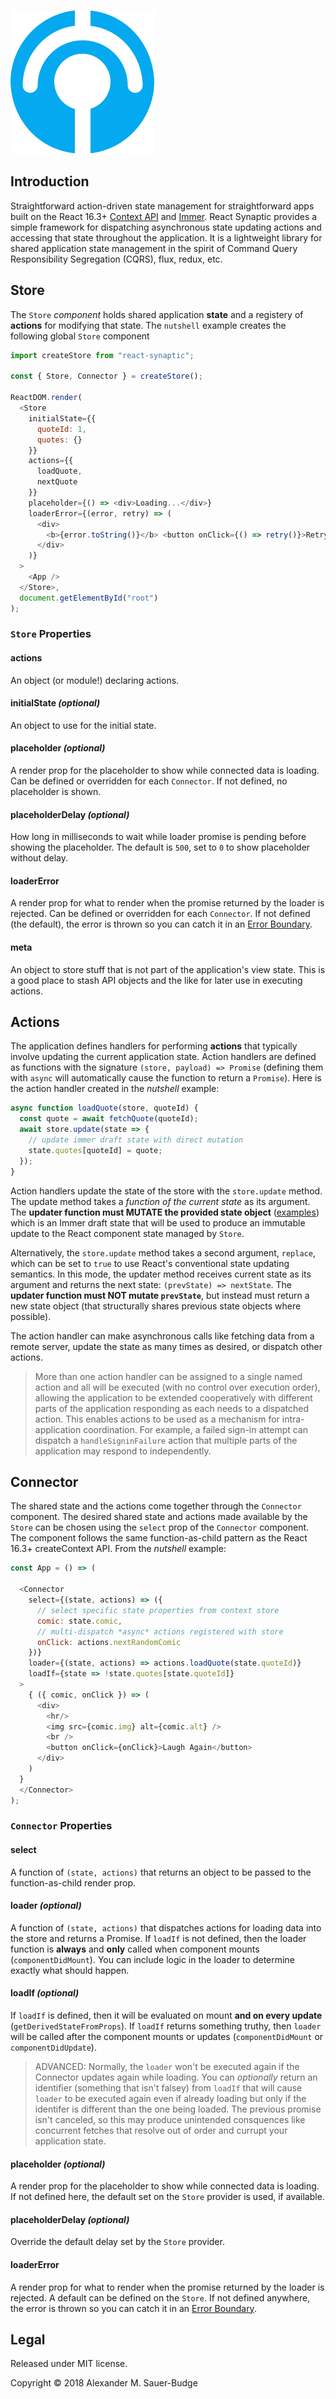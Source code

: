 ![logo](./logo.png)


## Introduction

Straightforward action-driven state management for straightforward apps built on the React 16.3+ [Context API](https://reactjs.org/docs/context.html) and [Immer](https://github.com/mweststrate/immer). React Synaptic provides a simple framework for dispatching asynchronous state updating actions and accessing that state throughout the application. It is a lightweight library for shared application state management in the spirit of Command Query Responsibility Segregation (CQRS), flux, redux, etc.

## Store
The `Store` *component* holds shared application **state** and a registery of **actions** for modifying that state. The `nutshell` example creates the following global `Store` component

```javascript
import createStore from "react-synaptic";

const { Store, Connector } = createStore();

ReactDOM.render(
  <Store
    initialState={{
      quoteId: 1,
      quotes: {}
    }}
    actions={{
      loadQuote,
      nextQuote
    }}
    placeholder={() => <div>Loading...</div>}
    loaderError={(error, retry) => (
      <div>
        <b>{error.toString()}</b> <button onClick={() => retry()}>Retry</button>
      </div>
    )}
  >
    <App />
  </Store>,
  document.getElementById("root")
);
```

### `Store` Properties
#### **actions**
An object (or module!) declaring actions.

#### **initialState** *(optional)*
An object to use for the initial state.

#### **placeholder** *(optional)*
A render prop for the placeholder to show while connected data is loading. Can be defined or overridden for each `Connector`. If not defined, no placeholder is shown.

#### **placeholderDelay** *(optional)*
How long in milliseconds to wait while loader promise is pending before showing the placeholder. The default is `500`, set to `0` to show placeholder without delay.

#### **loaderError**
A render prop for what to render when the promise returned by the loader is rejected. Can be defined or overridden for each `Connector`. If not defined (the default), the error is thrown so you can catch it in an [Error Boundary](https://reactjs.org/docs/error-boundaries.html).

#### **meta**
An object to store stuff that is not part of the application's view state. This is a good place to stash API objects and the like for later use in executing actions.


## Actions
The application defines handlers for performing **actions** that typically involve updating the current application state. Action handlers are defined as functions with the signature `(store, payload) => Promise` (defining them with `async` will automatically cause the function to return a `Promise`). Here is the action handler created in the *nutshell* example:

```javascript
async function loadQuote(store, quoteId) {
  const quote = await fetchQuote(quoteId);
  await store.update(state => {
    // update immer draft state with direct mutation
    state.quotes[quoteId] = quote;
  });
}
```

Action handlers update the state of the store with the `store.update` method. The update method takes a *function of the current state* as its argument. The **updater function must MUTATE the provided state object** ([examples](https://github.com/mweststrate/immer#example-patterns)) which is an Immer draft state that will be used to produce an immutable update to the React component state managed by `Store`.

Alternatively, the `store.update` method takes a second argument, `replace`, which can be set to `true` to use React's conventional state updating semantics. In this mode, the updater method receives current state as its argument and returns the next state: `(prevState) => nextState`. The **updater function must NOT mutate `prevState`**, but instead must return a new state object (that structurally shares previous state objects where possible).

The action handler can make asynchronous calls like fetching data from a remote server, update the state as many times as desired, or dispatch other actions.

> More than one action handler can be assigned to a single named action and all will be executed (with no control over execution order), allowing the application to be extended cooperatively with different parts of the application responding as each needs to a dispatched action. This enables actions to be used as a mechanism for intra-application coordination. For example, a failed sign-in attempt can dispatch a `handleSigninFailure` action that multiple parts of the application may respond to independently.


## Connector

The shared state and the actions come together through the `Connector` component. The desired shared state and actions made available by the `Store` can be chosen using the `select` prop of the `Connector` component. The component follows the same function-as-child pattern as the React 16.3+ createContext API. From the *nutshell* example:


```javascript
const App = () => (
  
  <Connector
    select={(state, actions) => ({
      // select specific state properties from context store
      comic: state.comic,
      // multi-dispatch *async* actions registered with store
      onClick: actions.nextRandomComic
    })}
    loader={(state, actions) => actions.loadQuote(state.quoteId)}
    loadIf={state => !state.quotes[state.quoteId]}
  >
    { ({ comic, onClick }) => (
      <div>
        <hr/>
        <img src={comic.img} alt={comic.alt} />
        <br />
        <button onClick={onClick}>Laugh Again</button>
      </div>
    )
  }
  </Connector>
);
```

### `Connector` Properties

#### **select**
A function of `(state, actions)` that returns an object to be passed to the
function-as-child render prop.

#### **loader** *(optional)*
A function of `(state, actions)` that dispatches actions for loading data
into the store and returns a Promise. If `loadIf` is not defined, then the
loader function is **always** and **only** called when component mounts
(`componentDidMount`). You can include logic in the loader to determine
exactly what should happen.

#### **loadIf** *(optional)*
If `loadIf` is defined, then it will be evaluated on mount **and on every
update** (`getDerivedStateFromProps`). If `loadIf` returns something truthy,
then `loader` will be called after the component mounts or updates
(`componentDidMount` or `componentDidUpdate`).

> ADVANCED: Normally, the `loader` won't be executed again if the Connector
updates again while loading. You can *optionally* return an identifier (something
that isn't falsey) from `loadIf` that will cause `loader` to be executed
again even if already loading but only if the identifer is different than
the one being loaded. The previous promise isn't canceled, so this may
produce unintended consquences like concurrent fetches that resolve out of
order and currupt your application state.

#### **placeholder** *(optional)*
A render prop for the placeholder to show while connected data is loading. If
not defined here, the default set on the `Store` provider is used, if available.

#### **placeholderDelay** *(optional)*
Override the default delay set by the `Store` provider.

#### **loaderError**
A render prop for what to render when the promise returned by the loader is rejected. A default can be defined on the `Store`. If not defined anywhere, the error is thrown so you can catch it in an [Error Boundary](https://reactjs.org/docs/error-boundaries.html).


## Legal

Released under MIT license.

Copyright &copy; 2018 Alexander M. Sauer-Budge
